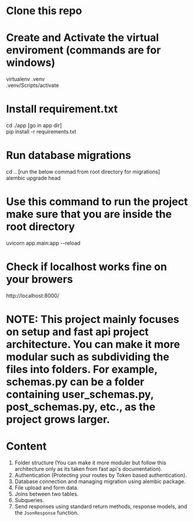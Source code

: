 # Clone this repo

# Create and Activate the virtual enviroment (commands are for windows)
virtualenv .venv  <br />
.venv/Scripts/activate

# Install requirement.txt
cd ./app [go in app dir]  <br />
pip install -r requirements.txt

# Run database migrations
cd .. [run the below commad from root directory for migrations]  <br />
alembic upgrade head

# Use this command to run the project make sure that you are inside the root directory
uvicorn app.main:app --reload

# Check if localhost works fine on your browers
http://localhost:8000/

# NOTE: This project mainly focuses on setup and fast api project architecture. You can make it more modular such as subdividing the files into folders. For example, schemas.py can be a folder containing user_schemas.py, post_schemas.py, etc., as the project grows larger.


# Content
1) Folder structure (You can make it more moduler but follow this architecture only as its taken from fast api's documentation).
2) Authentication (Protecting your routes by Token based authentication).
3) Database connection and managing migration using alembic package.
4) File upload and form data.
5) Joins between two tables.
6) Subqueries.
7) Send responses using standard return methods, response models, and the `JsonResponse` function.